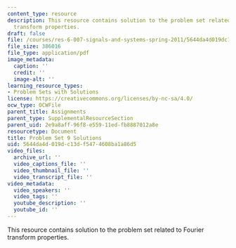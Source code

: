 ```yaml
---
content_type: resource
description: This resource contains solution to the problem set related to Fourier
  transform properties.
draft: false
file: /courses/res-6-007-signals-and-systems-spring-2011/5644da4d019dc13df5474608ba1a86d5_MITRES_6_007S11_hw09_sol.pdf
file_size: 386016
file_type: application/pdf
image_metadata:
  caption: ''
  credit: ''
  image-alt: ''
learning_resource_types:
- Problem Sets with Solutions
license: https://creativecommons.org/licenses/by-nc-sa/4.0/
ocw_type: OCWFile
parent_title: Assignments
parent_type: SupplementalResourceSection
parent_uid: 2e9a8aff-96f8-e559-11ed-fb8887012a8e
resourcetype: Document
title: Problem Set 9 Solutions
uid: 5644da4d-019d-c13d-f547-4608ba1a86d5
video_files:
  archive_url: ''
  video_captions_file: ''
  video_thumbnail_file: ''
  video_transcript_file: ''
video_metadata:
  video_speakers: ''
  video_tags: ''
  youtube_description: ''
  youtube_id: ''
---
```

This resource contains solution to the problem set related to Fourier transform properties.